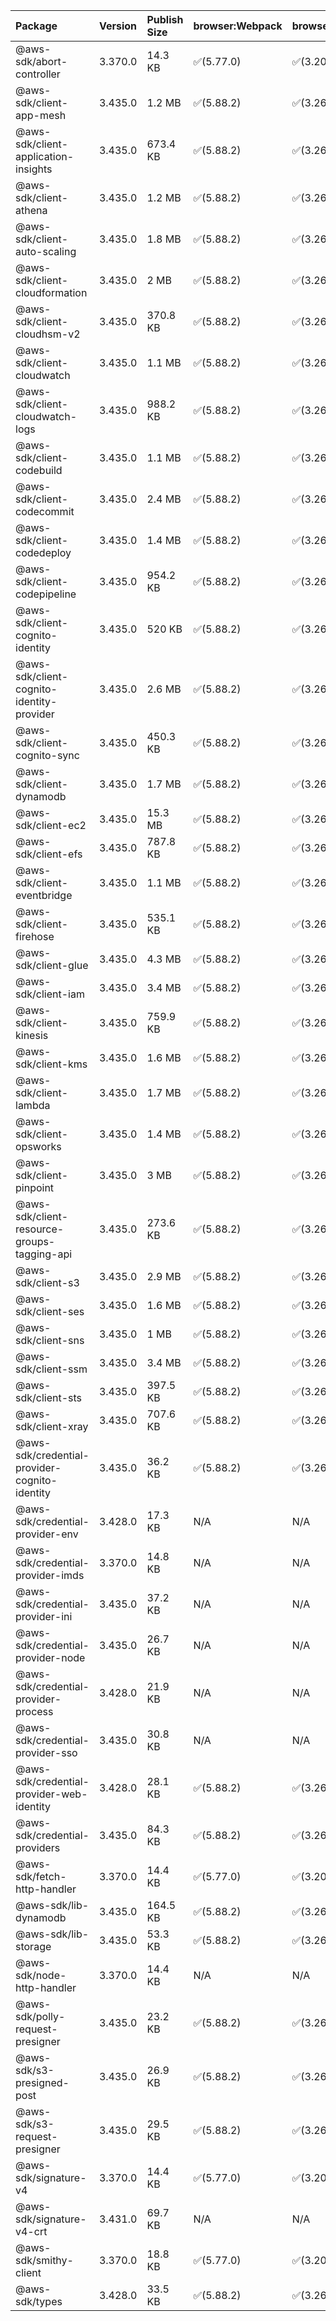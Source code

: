| Package | Version | Publish Size | browser:Webpack | browser:Rollup | browser:EsBuild |
| :------ | :------ | :----------- | :------ | :----- | :------- |
|@aws-sdk/abort-controller|3.370.0|14.3 KB|✅(5.77.0)|✅(3.20.2)|✅(0.17.15)|
|@aws-sdk/client-app-mesh|3.435.0|1.2 MB|✅(5.88.2)|✅(3.26.3)|✅(0.18.15)|
|@aws-sdk/client-application-insights|3.435.0|673.4 KB|✅(5.88.2)|✅(3.26.3)|✅(0.18.15)|
|@aws-sdk/client-athena|3.435.0|1.2 MB|✅(5.88.2)|✅(3.26.3)|✅(0.18.15)|
|@aws-sdk/client-auto-scaling|3.435.0|1.8 MB|✅(5.88.2)|✅(3.26.3)|✅(0.18.15)|
|@aws-sdk/client-cloudformation|3.435.0|2 MB|✅(5.88.2)|✅(3.26.3)|✅(0.18.15)|
|@aws-sdk/client-cloudhsm-v2|3.435.0|370.8 KB|✅(5.88.2)|✅(3.26.3)|✅(0.18.15)|
|@aws-sdk/client-cloudwatch|3.435.0|1.1 MB|✅(5.88.2)|✅(3.26.3)|✅(0.18.15)|
|@aws-sdk/client-cloudwatch-logs|3.435.0|988.2 KB|✅(5.88.2)|✅(3.26.3)|✅(0.18.15)|
|@aws-sdk/client-codebuild|3.435.0|1.1 MB|✅(5.88.2)|✅(3.26.3)|✅(0.18.15)|
|@aws-sdk/client-codecommit|3.435.0|2.4 MB|✅(5.88.2)|✅(3.26.3)|✅(0.18.15)|
|@aws-sdk/client-codedeploy|3.435.0|1.4 MB|✅(5.88.2)|✅(3.26.3)|✅(0.18.15)|
|@aws-sdk/client-codepipeline|3.435.0|954.2 KB|✅(5.88.2)|✅(3.26.3)|✅(0.18.15)|
|@aws-sdk/client-cognito-identity|3.435.0|520 KB|✅(5.88.2)|✅(3.26.3)|✅(0.18.15)|
|@aws-sdk/client-cognito-identity-provider|3.435.0|2.6 MB|✅(5.88.2)|✅(3.26.3)|✅(0.18.15)|
|@aws-sdk/client-cognito-sync|3.435.0|450.3 KB|✅(5.88.2)|✅(3.26.3)|✅(0.18.15)|
|@aws-sdk/client-dynamodb|3.435.0|1.7 MB|✅(5.88.2)|✅(3.26.3)|✅(0.18.15)|
|@aws-sdk/client-ec2|3.435.0|15.3 MB|✅(5.88.2)|✅(3.26.3)|✅(0.18.15)|
|@aws-sdk/client-efs|3.435.0|787.8 KB|✅(5.88.2)|✅(3.26.3)|✅(0.18.15)|
|@aws-sdk/client-eventbridge|3.435.0|1.1 MB|✅(5.88.2)|✅(3.26.3)|✅(0.18.15)|
|@aws-sdk/client-firehose|3.435.0|535.1 KB|✅(5.88.2)|✅(3.26.3)|✅(0.18.15)|
|@aws-sdk/client-glue|3.435.0|4.3 MB|✅(5.88.2)|✅(3.26.3)|✅(0.18.15)|
|@aws-sdk/client-iam|3.435.0|3.4 MB|✅(5.88.2)|✅(3.26.3)|✅(0.18.15)|
|@aws-sdk/client-kinesis|3.435.0|759.9 KB|✅(5.88.2)|✅(3.26.3)|✅(0.18.15)|
|@aws-sdk/client-kms|3.435.0|1.6 MB|✅(5.88.2)|✅(3.26.3)|✅(0.18.15)|
|@aws-sdk/client-lambda|3.435.0|1.7 MB|✅(5.88.2)|✅(3.26.3)|✅(0.18.15)|
|@aws-sdk/client-opsworks|3.435.0|1.4 MB|✅(5.88.2)|✅(3.26.3)|✅(0.18.15)|
|@aws-sdk/client-pinpoint|3.435.0|3 MB|✅(5.88.2)|✅(3.26.3)|✅(0.18.15)|
|@aws-sdk/client-resource-groups-tagging-api|3.435.0|273.6 KB|✅(5.88.2)|✅(3.26.3)|✅(0.18.15)|
|@aws-sdk/client-s3|3.435.0|2.9 MB|✅(5.88.2)|✅(3.26.3)|✅(0.18.15)|
|@aws-sdk/client-ses|3.435.0|1.6 MB|✅(5.88.2)|✅(3.26.3)|✅(0.18.15)|
|@aws-sdk/client-sns|3.435.0|1 MB|✅(5.88.2)|✅(3.26.3)|✅(0.18.15)|
|@aws-sdk/client-ssm|3.435.0|3.4 MB|✅(5.88.2)|✅(3.26.3)|✅(0.18.15)|
|@aws-sdk/client-sts|3.435.0|397.5 KB|✅(5.88.2)|✅(3.26.3)|✅(0.18.15)|
|@aws-sdk/client-xray|3.435.0|707.6 KB|✅(5.88.2)|✅(3.26.3)|✅(0.18.15)|
|@aws-sdk/credential-provider-cognito-identity|3.435.0|36.2 KB|✅(5.88.2)|✅(3.26.3)|✅(0.18.15)|
|@aws-sdk/credential-provider-env|3.428.0|17.3 KB|N/A|N/A|N/A|
|@aws-sdk/credential-provider-imds|3.370.0|14.8 KB|N/A|N/A|N/A|
|@aws-sdk/credential-provider-ini|3.435.0|37.2 KB|N/A|N/A|N/A|
|@aws-sdk/credential-provider-node|3.435.0|26.7 KB|N/A|N/A|N/A|
|@aws-sdk/credential-provider-process|3.428.0|21.9 KB|N/A|N/A|N/A|
|@aws-sdk/credential-provider-sso|3.435.0|30.8 KB|N/A|N/A|N/A|
|@aws-sdk/credential-provider-web-identity|3.428.0|28.1 KB|✅(5.88.2)|✅(3.26.3)|✅(0.18.15)|
|@aws-sdk/credential-providers|3.435.0|84.3 KB|✅(5.88.2)|✅(3.26.3)|✅(0.18.15)|
|@aws-sdk/fetch-http-handler|3.370.0|14.4 KB|✅(5.77.0)|✅(3.20.2)|✅(0.17.15)|
|@aws-sdk/lib-dynamodb|3.435.0|164.5 KB|✅(5.88.2)|✅(3.26.3)|✅(0.18.15)|
|@aws-sdk/lib-storage|3.435.0|53.3 KB|✅(5.88.2)|✅(3.26.3)|✅(0.18.15)|
|@aws-sdk/node-http-handler|3.370.0|14.4 KB|N/A|N/A|N/A|
|@aws-sdk/polly-request-presigner|3.435.0|23.2 KB|✅(5.88.2)|✅(3.26.3)|✅(0.18.15)|
|@aws-sdk/s3-presigned-post|3.435.0|26.9 KB|✅(5.88.2)|✅(3.26.3)|✅(0.18.15)|
|@aws-sdk/s3-request-presigner|3.435.0|29.5 KB|✅(5.88.2)|✅(3.26.3)|✅(0.18.15)|
|@aws-sdk/signature-v4|3.370.0|14.4 KB|✅(5.77.0)|✅(3.20.2)|✅(0.17.15)|
|@aws-sdk/signature-v4-crt|3.431.0|69.7 KB|N/A|N/A|N/A|
|@aws-sdk/smithy-client|3.370.0|18.8 KB|✅(5.77.0)|✅(3.20.2)|✅(0.17.15)|
|@aws-sdk/types|3.428.0|33.5 KB|✅(5.88.2)|✅(3.26.3)|✅(0.18.15)|
